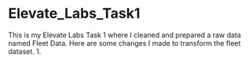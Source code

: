 # Elevate_Labs_Task1
This is my Elevate Labs Task 1 where I cleaned and prepared a raw data named Fleet Data.
Here are some changes I made to transform the fleet dataset.
1. 
